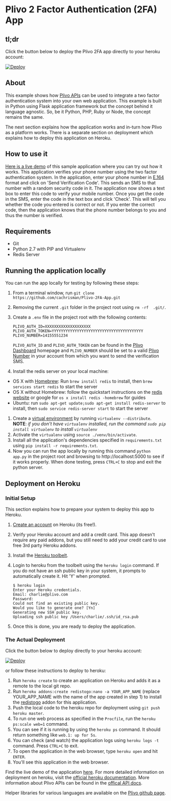 Plivo 2 Factor Authentication (2FA) App
=======================================

## tl;dr

Click the button below to deploy the Plivo 2FA app directly to your heroku account:

[![Deploy](https://www.herokucdn.com/deploy/button.svg)](https://heroku.com/deploy)

## About

This example shows how [Plivo APIs](http://plivo.com/docs/api) can be used to integrate a two factor authentication system into your own web application. This example is built in Python using Flask application framework but the concept behind it language agnostic. So, be it Python, PHP, Ruby or Node, the concept remains the same.

The next section explains how the application works and in-turn how Plivo as a platform works. There is a separate section on deployment which explains how to deploy this application on Heroku.

## How to use it

[Here is a live demo](https://plivo-2fa.herokuapp.com/) of this sample application where you can try out how it works. This application verifies your phone number using the two factor authentication system. In the application, enter your phone number in [E.164](http://en.wikipedia.org/wiki/E.164) format and click on 'Send Verification Code'. This sends an SMS to that number with a random security code in it. The application now shows a text box to enter this code to verify your mobile number. Once you get the code in the SMS, enter the code in the text box and click 'Check'. This will tell you whether the code you entered is correct or not. If you enter the correct code, then the application knows that the phone number belongs to you and thus the number is verified.

## Requirements
- Git
- Python 2.7 with PIP and Virtualenv
- Redis Server

## Running the application locally
You can run the app locally for testing by following these steps:

1. From a terminal window, run `git clone https://github.com/cachrisman/Plivo-2FA-App.git`
1. Removing the current `.git` folder in the project root using `rm -rf  .git/`.
1. Create a `.env` file in the project root with the following contents:
    ```
    PLIVO_AUTH_ID=XXXXXXXXXXXXXXXXXXXX
    PLIVO_AUTH_TOKEN=YYYYYYYYYYYYYYYYYYYYYYYYYYYYYYYYYYYYYYYY
    PLIVO_NUMBER=14155551234
    ```
    `PLIVO_AUTH_ID` and `PLIVO_AUTH_TOKEN` can be found in the [Plivo Dashboard](https://manage.plivo.com/dashboard/) homepage and `PLIVO_NUMBER` should be set to a valid [Plivo Number](https://manage.plivo.com/number) in your account from which you want to send the verification SMS.

1. Install the redis server on your local machine:
  - OS X with [Homebrew](http://brew.sh/): Run `brew install redis` to install, then `brew services start redis` to start the server
  - OS X without Homebrew: follow the quickstart instructions on the [redis website](http://redis.io/topics/quickstart) or google for `os x install redis -homebrew` for guides
  - Ubuntu: run `sudo apt-get update;sudo apt-get install redis-server` to install, then `sudo service redis-server start` to start the server
1. Create a [virtual environment](http://www.virtualenv.org/en/latest/) by running `virtualenv --distribute`.
__NOTE__: _if you don't have `virtualenv` installed, run the command `sudo pip install virtualenv` to install `virtualenv`_
1. Activate the `virtualenv` using `source ./venv/bin/activate`.
1. Install all the application's dependencies specified in `requirements.txt` using `pip install -r requirements.txt`.
1. Now you can run the app locally by running this command `python app.py` in the project root and browsing to http://localhost:5000 to see if it works properly. When done testing, press `CTRL+C` to stop and exit the python server.

## Deployment on Heroku

### Initial Setup

This section explains how to prepare your system to deploy this app to Heroku.

1. [Create an account](https://signup.heroku.com/) on Heroku (its free!).
1. Verify your Heroku account and add a credit card. This app doesn't require any paid addons, but you still need to add your credit card to use free 3rd party Heroku addons.
1. Install the [Heroku toolbelt](https://toolbelt.heroku.com/).
1. Login to heroku from the toolbelt using the `heroku login` command. If you do not have an ssh public key in your system, it prompts to automatically create it. Hit 'Y' when prompted.
    ```
    $ heroku login
    Enter your Heroku credentials.
    Email: charlie@plivo.com
    Password:
    Could not find an existing public key.
    Would you like to generate one? [Yn]
    Generating new SSH public key.
    Uploading ssh public key /Users/charlie/.ssh/id_rsa.pub
    ```

1. Once this is done, you are ready to deploy the application.

### The Actual Deployment

Click the button below to deploy directly to your heroku account:

[![Deploy](https://www.herokucdn.com/deploy/button.svg)](https://heroku.com/deploy)

or follow these instructions to deploy to heroku:

1. Run `heroku create` to create an application on Heroku and adds it as a remote to the local git repo.
1. Run `heroku addons:create redistogo:nano -a YOUR_APP_NAME` (replace YOUR_APP_NAME with the name of the app created in step 1) to install the [redistogo](https://addons.heroku.com/redistogo) addon for this application.
1. Push the local code to the heroku repo for deployment using `git push heroku master`.
1. To run one web process as specified in the `Procfile`, run the `heroku ps:scale web=1` command.
1. You can see if it is running by using the `heroku ps` command. It should return something like `web.1: up for 5s`.
1. You can check (and watch) the application logs using `heroku logs -t` command. Press `CTRL+C` to exit.
1. To open the application in the web browser, type `heroku open` and hit `ENTER`.
1. You'll see this application in the web browser.

Find the live demo of the application [here](http://plivo-2fa.herokuapp.com/). For more detailed information on deployment on heroku, visit the [official heroku documentation](https://devcenter.heroku.com/articles/python). More information about Plivo APIs can be found in the [offical API docs](http://plivo.com/docs/).

Helper libraries for various languages are available on the [Plivo github page](http://github.com/plivo).
